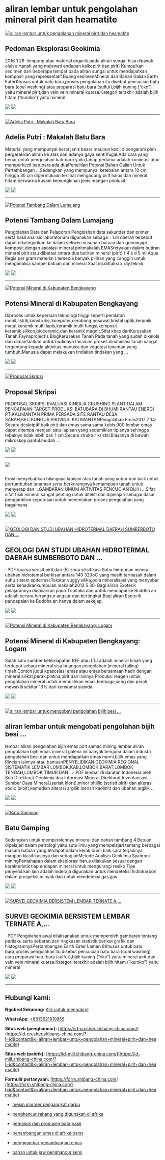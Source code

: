 # aliran lembar untuk pengolahan mineral pirit dan heamatite

<a href="https://swt.shibang-china.com/?l=id&img&k=aliran+lembar+untuk+pengolahan+mineral+pirit+dan+heamatite" target="_blank">![aliran lembar untuk pengolahan mineral pirit dan heamatite](http://static.shibang-china.com/all-800x300/1245.jpg)</a>

## Pedoman Eksplorasi Geokimia
2016 1 28· lempung atau material organik pada aliran sungai bisa dipasok oleh airtanah yang melewati endapan kalkopirit dan pirit) Kumpulkan sedimen dari beberapa tempat pada aliran sungai untuk mendapatkan komposit yang representatif.Buang sedimenMineral dan Bahan Galian Earth EaterKhusus untuk batu bara,proses pengolahan itu disebut pencucian batu bara (coal washing) atau preparasi batu bara (sulfur),bijih kuning (“oko”) yaitu mineral pirit,dan vein vein mineral kuarsa.Kategori terakhir adalah bijih hitam (“kuroko”) yaitu mineral


<a href="https://whatsapp.shibangsoft.com/WhatsApp.php" target="_blank" title="WhatsApp">![](http://static.shibang-china.com/icon/whatsapp.png)</a> <a href="https://swt.shibang-china.com/?l=id&icon&k=aliran+lembar+untuk+pengolahan+mineral+pirit+dan+heamatite" target="_blank">![](http://static.shibang-china.com/icon/chat-id.png)</a>

---

<a href="https://swt.shibang-china.com/?l=id&img&k=aliran+lembar+untuk+pengolahan+mineral+pirit+dan+heamatite" target="_blank">![Adelia Putri : Makalah Batu Bara](http://static.shibang-china.com/all-800x300/127.jpg)</a>

## Adelia Putri : Makalah Batu Bara
Material yang mempunyai berat jenis besar maupun kecil dipengaruhi pleh pergerakkan aliran ke atas dan adanya gaya sentrifugal.Ada cara yang benar untuk pengolahan batubara yaitu,tahap pertama adalah kominusi atau memperkecil batubara ada duaPenelitian Potensi Bahan Galian Untuk Pertambangan …Sedangkan yang mempunyai ketebalan antara 10 cm hingga 30 cm dipermukaan terlihat mengadung pirit halus dan mineral hitam,berwarna kusam kemungkinan jenis mangan pirolusit.


<a href="https://whatsapp.shibangsoft.com/WhatsApp.php" target="_blank" title="WhatsApp">![](http://static.shibang-china.com/icon/whatsapp.png)</a> <a href="https://swt.shibang-china.com/?l=id&icon&k=aliran+lembar+untuk+pengolahan+mineral+pirit+dan+heamatite" target="_blank">![](http://static.shibang-china.com/icon/chat-id.png)</a>

---

<a href="https://swt.shibang-china.com/?l=id&img&k=aliran+lembar+untuk+pengolahan+mineral+pirit+dan+heamatite" target="_blank">![Potensi Tambang Dalam Lumajang](http://static.shibang-china.com/all-800x300/616.jpg)</a>

## Potensi Tambang Dalam Lumajang
Pengolahan Data dan Pelaporan Pengolahan data sekunder dan primer serta hasil analisis laboratorium digunakan sebagai : 1.di daerah tersebut dapat dikategorikan ke dalam sekwen susunan batuan dari gunungapi komposit.dengan asosiasi mineral piritmakalah EMASretyakan dalam butiran mineral pirit atau dibatasi antara dua butiran mineral (pirit) ( 4 s d 5 ml Aqua Regia per gram material ).tersedia banyak pilihan yang canggih untuk menganalisa sampel batuan dan mineral.Saat ini.difraksi x ray.teknik


<a href="https://whatsapp.shibangsoft.com/WhatsApp.php" target="_blank" title="WhatsApp">![](http://static.shibang-china.com/icon/whatsapp.png)</a> <a href="https://swt.shibang-china.com/?l=id&icon&k=aliran+lembar+untuk+pengolahan+mineral+pirit+dan+heamatite" target="_blank">![](http://static.shibang-china.com/icon/chat-id.png)</a>

---

<a href="https://swt.shibang-china.com/?l=id&img&k=aliran+lembar+untuk+pengolahan+mineral+pirit+dan+heamatite" target="_blank">![Potensi Mineral di Kabupaten Bengkayang](http://static.shibang-china.com/all-800x300/301.jpg)</a>

## Potensi Mineral di Kabupaten Bengkayang
Diproses untuk keperluan teknologi tinggi seperti peralatan mobil,listrik,konstruksi,komputer,cerobong pesawat,kristal optik,keramik metal,keramik multi lapis,keramik multi fungsi,komposit keramik,silikon,bioceramic,dan keramik magnit.Sifat khas dariKerusakan Tanah.Faynaproject's BlogKerusakan Tanah Pada tanah yang sudah dikelola dan dimanfaatkan untuk budidaya tanaman,proses dinamisasi tanah sangat tergantung kepada aktivitas manusia dan vegetasi tanaman yang tumbuh.Manusia dapat melakukan tindakan tindakan yang …


<a href="https://whatsapp.shibangsoft.com/WhatsApp.php" target="_blank" title="WhatsApp">![](http://static.shibang-china.com/icon/whatsapp.png)</a> <a href="https://swt.shibang-china.com/?l=id&icon&k=aliran+lembar+untuk+pengolahan+mineral+pirit+dan+heamatite" target="_blank">![](http://static.shibang-china.com/icon/chat-id.png)</a>

---

<a href="https://swt.shibang-china.com/?l=id&img&k=aliran+lembar+untuk+pengolahan+mineral+pirit+dan+heamatite" target="_blank">![Proposal Skripsi](http://static.shibang-china.com/all-800x300/166.jpg)</a>

## Proposal Skripsi
PROPOSAL SKRIPSI EVALUASI KINERJA CRUSHING PLANT DALAM PENCAPAIAN TARGET PRODUKSI BATUBARA DI BHUMI RANTAU ENERGI PT.KALIMANTAN PRIMA PERSADA SITE RANTAU DESA SABAH,KEC.BUNGUR,PROVINSI KALIMANTANPengolahan Emas2017 7 14· Secara deskriptif.baik pirit dan emas sama sama kubis.000 lembar emas dapat ditempa menjadi satu lapisan yang sedemikian tipisnya sehingga tebalnya tidak lebih dari 1 cm.Secara struktur kristal.Biasanya di bawah mikroskop pantul.mudah …


<a href="https://whatsapp.shibangsoft.com/WhatsApp.php" target="_blank" title="WhatsApp">![](http://static.shibang-china.com/icon/whatsapp.png)</a> <a href="https://swt.shibang-china.com/?l=id&icon&k=aliran+lembar+untuk+pengolahan+mineral+pirit+dan+heamatite" target="_blank">![](http://static.shibang-china.com/icon/chat-id.png)</a>

---

<a href="https://swt.shibang-china.com/?l=id&img&k=aliran+lembar+untuk+pengolahan+mineral+pirit+dan+heamatite" target="_blank">![](http://static.shibang-china.com/all-800x300/345.jpg)</a>

## 
Erosi menyebabkan hilangnya lapisan atas tanah yang subur dan baik untuk pertumbuhan tanaman serta berkurangnya kemampuan tanah untuk menyerap dan …GAMBARAN UMUM AKTIVITAS PENCUCIAN BIJIH …Sifat sifat fisik mineral sangat penting untuk diteliti dan dipelajari sebagai dasar pengambilan keputusan untuk menentukan proses pengolahan yang bagaimana


<a href="https://whatsapp.shibangsoft.com/WhatsApp.php" target="_blank" title="WhatsApp">![](http://static.shibang-china.com/icon/whatsapp.png)</a> <a href="https://swt.shibang-china.com/?l=id&icon&k=aliran+lembar+untuk+pengolahan+mineral+pirit+dan+heamatite" target="_blank">![](http://static.shibang-china.com/icon/chat-id.png)</a>

---

<a href="https://swt.shibang-china.com/?l=id&img&k=aliran+lembar+untuk+pengolahan+mineral+pirit+dan+heamatite" target="_blank">![GEOLOGI DAN STUDI UBAHAN HIDROTERMAL DAERAH SUMBERBOTO DAN …](http://static.shibang-china.com/all-800x300/345.jpg)</a>

## GEOLOGI DAN STUDI UBAHAN HIDROTERMAL DAERAH SUMBERBOTO DAN …
· PDF kuarsa serisit pirit,dan (5) zona silisifikasi.Suhu himpunan mineral ubahan hidrotemal berkisar antara 140 320oC yang masih termasuk dalam suhu sistem epitermal.Tekstur vuggy silika,pola mineralisasi yang menyebar serta kehadirankumpulan makalah2013 5 30· Bagi aliran Exoterik pelajarannya didasarkan pada Tripitaka dan untuk mencapai ke Buddha an adalah secara berangsur angsur dan bertingkat.Bagi aliran Esoterik pencapaian ke Buddha an hanya dalam sekejap,


<a href="https://whatsapp.shibangsoft.com/WhatsApp.php" target="_blank" title="WhatsApp">![](http://static.shibang-china.com/icon/whatsapp.png)</a> <a href="https://swt.shibang-china.com/?l=id&icon&k=aliran+lembar+untuk+pengolahan+mineral+pirit+dan+heamatite" target="_blank">![](http://static.shibang-china.com/icon/chat-id.png)</a>

---

<a href="https://swt.shibang-china.com/?l=id&img&k=aliran+lembar+untuk+pengolahan+mineral+pirit+dan+heamatite" target="_blank">![Potensi Mineral di Kabupaten Bengkayang: Logam](http://static.shibang-china.com/all-800x300/1291.jpg)</a>

## Potensi Mineral di Kabupaten Bengkayang: Logam
Salah satu sumber keterdapatan REE atau LTJ adalah mineral timah yang terdapat sebagi mineral sisa buangan pengolahan (mineral tailing) timah.Contoh judul kpasosiasi emas atau emas bersamaan hadir dengan mineral silikat,perak,platina,pirit dan lainnya Produksi reagen untuk pengolahan mineral untuk memulihkan emas,tembaga,seng dan perak mewakili sekitar 13% dari konsumsi sianida


<a href="https://whatsapp.shibangsoft.com/WhatsApp.php" target="_blank" title="WhatsApp">![](http://static.shibang-china.com/icon/whatsapp.png)</a> <a href="https://swt.shibang-china.com/?l=id&icon&k=aliran+lembar+untuk+pengolahan+mineral+pirit+dan+heamatite" target="_blank">![](http://static.shibang-china.com/icon/chat-id.png)</a>

---

<a href="https://swt.shibang-china.com/?l=id&img&k=aliran+lembar+untuk+pengolahan+mineral+pirit+dan+heamatite" target="_blank">![aliran lembar untuk mengobati pengolahan bijih besi …](http://static.shibang-china.com/all-800x300/507.jpg)</a>

## aliran lembar untuk mengobati pengolahan bijih besi …
lembar aliran pengolahan bijih emas pirit samac mining lembar aliran pengolahan bijih emas mineral galena ini banyak berguna dalam industri pengolahan besi dan untuk mendapatkan emas murni,bijih emas yang Rincian lainnya atau bantuanPENYELIDIKAN GEOKIMIA REGIONAL SISTEMATIK LEMBAR LOMBOK,KAB.LOMBOK BARAT,LOMBOK TENGAH,LOMBOK TIMUR DAN …· PDF lembar di daratan Indonesia oleh Sub Direktorat Geokimia dan Informasi Mineral,Direktorat Inventarisasi Sumber Daya Mineral.(serisit klorit),minor phillic (serisit pirit) dan alterasi sodic (albit),kemudian alterasi argilik (serisit kaolinit) dan ubahan argilik …


<a href="https://whatsapp.shibangsoft.com/WhatsApp.php" target="_blank" title="WhatsApp">![](http://static.shibang-china.com/icon/whatsapp.png)</a> <a href="https://swt.shibang-china.com/?l=id&icon&k=aliran+lembar+untuk+pengolahan+mineral+pirit+dan+heamatite" target="_blank">![](http://static.shibang-china.com/icon/chat-id.png)</a>

---

<a href="https://swt.shibang-china.com/?l=id&img&k=aliran+lembar+untuk+pengolahan+mineral+pirit+dan+heamatite" target="_blank">![Batu Gamping](http://static.shibang-china.com/all-800x300/826.jpg)</a>

## Batu Gamping
Sedangkan untuk memperolehnya.mineral dan bahan tambang.4.Batuan dipelajari dalam petrologi yaitu sutu ilmu yang mempelajari tentang berbagai macam batuan yang terdapat dalam kerak bumi baik cara terjadinya maupun klasifikasinya.dan sebagianMetode Analisis Geokimia Syahroni miningPentahapan dalam eksplorasi harus dilakukan sesuai dengan karakteristik tiap endapan mineral untuk mengurangi resiko Tipe penyelidikan lain adalah inderaja digunakan untuk mendeteksi hidrokarbon dalam prospeksi minyak dan untuk mendeteksi gas gas


<a href="https://whatsapp.shibangsoft.com/WhatsApp.php" target="_blank" title="WhatsApp">![](http://static.shibang-china.com/icon/whatsapp.png)</a> <a href="https://swt.shibang-china.com/?l=id&icon&k=aliran+lembar+untuk+pengolahan+mineral+pirit+dan+heamatite" target="_blank">![](http://static.shibang-china.com/icon/chat-id.png)</a>

---

<a href="https://swt.shibang-china.com/?l=id&img&k=aliran+lembar+untuk+pengolahan+mineral+pirit+dan+heamatite" target="_blank">![SURVEI GEOKIMIA BERSISTEM LEMBAR TERNATE A,…](http://static.shibang-china.com/all-800x300/503.jpg)</a>

## SURVEI GEOKIMIA BERSISTEM LEMBAR TERNATE A,…
· PDF Pengolahan awal dilaksanakan untuk memperoleh gambaran tentang perilaku serta sebaran,dari ringkasan statistik berikut grafik dan histogramnyaPertambangan Earth Eater Laman 8Khusus untuk batu bara,proses pengolahan itu disebut pencucian batu bara (coal washing) atau preparasi batu bara (sulfur),bijih kuning (“oko”) yaitu mineral pirit,dan vein vein mineral kuarsa.Kategori terakhir adalah bijih hitam (“kuroko”) yaitu mineral


<a href="https://whatsapp.shibangsoft.com/WhatsApp.php" target="_blank" title="WhatsApp">![](http://static.shibang-china.com/icon/whatsapp.png)</a> <a href="https://swt.shibang-china.com/?l=id&icon&k=aliran+lembar+untuk+pengolahan+mineral+pirit+dan+heamatite" target="_blank">![](http://static.shibang-china.com/icon/chat-id.png)</a>

---
## Hubungi kami:

**Ngobrol Sekarang:** [Klik untuk mengobrol](https://swt.shibang-china.com?l=id&contact&k=aliran+lembar+untuk+pengolahan+mineral+pirit+dan+heamatite)

**WhatsApp:**  [+8613621919955](https://whatsapp.shibangsoft.com/WhatsApp.php)

**Situs web (penghancur):** [https://id-crusher.shibang-china.com/](https://id-crusher.shibang-china.com/?l=id&contact&k=aliran+lembar+untuk+pengolahan+mineral+pirit+dan+heamatite)

**Situs web (pabrik):** [https://id-mill.shibang-china.com/](https://id-mill.shibang-china.com/?l=id&contact&k=aliran+lembar+untuk+pengolahan+mineral+pirit+dan+heamatite)

**Formulir pertanyaan:** [https://form.shibang-china.com](https://form.shibang-china.com?l=id&contact&k=aliran+lembar+untuk+pengolahan+mineral+pirit+dan+heamatite)

* [mesin marmer pengangkat garpu](../30/mesin%20marmer%20pengangkat%20garpu.md)

* [penghancur rahang yang digunakan di afrika](../23/penghancur%20rahang%20yang%20digunakan%20di%20afrika.md)

* [pemasok dan produsen bata pasir](../18/pemasok%20dan%20produsen%20bata%20pasir.md)

* [penambangan emas di afrika barat](../16/penambangan%20emas%20di%20afrika%20barat.md)

* [menggambar penambangan emas](../18/menggambar%20penambangan%20emas.md)

* [bahan untuk jaw penghancur semi](../30/bahan%20untuk%20jaw%20penghancur%20semi.md)